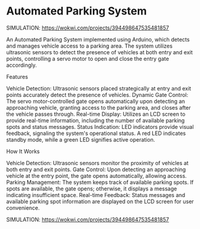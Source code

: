 # Automated Parking System

SIMULATION: https://wokwi.com/projects/394498647535481857

An Automated Parking System implemented using Arduino, which detects and manages vehicle access to a parking area. The system utilizes ultrasonic sensors to detect the presence of vehicles at both entry and exit points, controlling a servo motor to open and close the entry gate accordingly.

Features

Vehicle Detection: Ultrasonic sensors placed strategically at entry and exit points accurately detect the presence of vehicles.
Dynamic Gate Control: The servo motor-controlled gate opens automatically upon detecting an approaching vehicle, granting access to the parking area, and closes after the vehicle passes through.
Real-time Display: Utilizes an LCD screen to provide real-time information, including the number of available parking spots and status messages.
Status Indication: LED indicators provide visual feedback, signaling the system's operational status. A red LED indicates standby mode, while a green LED signifies active operation.

How It Works

Vehicle Detection: Ultrasonic sensors monitor the proximity of vehicles at both entry and exit points.
Gate Control: Upon detecting an approaching vehicle at the entry point, the gate opens automatically, allowing access.
Parking Management: The system keeps track of available parking spots. If spots are available, the gate opens; otherwise, it displays a message indicating insufficient space.
Real-time Feedback: Status messages and available parking spot information are displayed on the LCD screen for user convenience.

SIMULATION: https://wokwi.com/projects/394498647535481857
